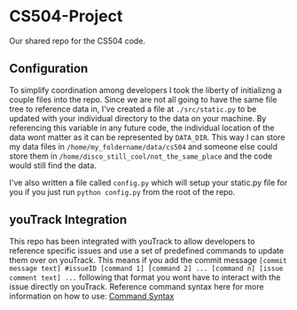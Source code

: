 # CS504-Project
Our shared repo for the CS504 code.

## Configuration
To simplify coordination among developers I took the liberty of initializng a couple files into the repo. Since we are not all going to have the same file tree to reference data in, I've created a file at `./src/static.py` to be updated with your individual directory to the data on your machine. By referencing this variable in any future code, the individual location of the data wont matter as it can be represented by `DATA_DIR`. This way I can store my data files in `/home/my_foldername/data/cs504` and someone else could store them in `/home/disco_still_cool/not_the_same_place` and the code would still find the data. 

I've also written a file called `config.py` which will setup your static.py file for you if you just run `python config.py` from the root of the repo.

## youTrack Integration
This repo has been integrated with youTrack to allow developers to reference specific issues and use a set of predefined commands to update them over on youTrack. This means if you add the commit message `[commit message text] #issueID [command 1] [command 2] ... [command n]
[issue comment text]
...` following that format you wont have to interact with the issue directly on youTrack. Reference command syntax here for more information on how to use: [Command Syntax](https://www.jetbrains.com/help/youtrack/server/apply-commands-in-vcs-commits.html#vcs-commit-command-syntax)
